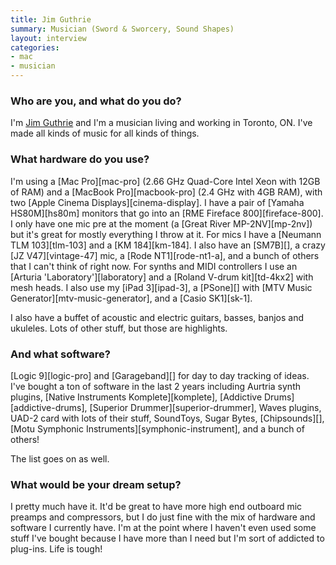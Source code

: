 ```yaml
---
title: Jim Guthrie
summary: Musician (Sword & Sworcery, Sound Shapes)
layout: interview
categories:
- mac
- musician
---
```


### Who are you, and what do you do?

I'm [Jim Guthrie](http://www.jimguthrie.org/ "Jim's website.") and I'm a musician living and working in Toronto, ON. I've made all kinds of music for all kinds of things.

### What hardware do you use?

I'm using a [Mac Pro][mac-pro] (2.66 GHz Quad-Core Intel Xeon with 12GB of RAM) and a [MacBook Pro][macbook-pro] (2.4 GHz with 4GB RAM), with two [Apple Cinema Displays][cinema-display]. I have a pair of [Yamaha HS80M][hs80m] monitors that go into an [RME Fireface 800][fireface-800]. I only have one mic pre at the moment (a [Great River MP-2NV][mp-2nv]) but it's great for mostly everything I throw at it. For mics I have a [Neumann TLM 103][tlm-103] and a [KM 184][km-184]. I also have an [SM7B][], a crazy [JZ V47][vintage-47] mic, a [Rode NT1][rode-nt1-a], and a bunch of others that I can't think of right now. For synths and MIDI controllers I use an [Arturia 'Laboratory'][laboratory] and a [Roland V-drum kit][td-4kx2] with mesh heads. I also use my [iPad 3][ipad-3], a [PSone][] with [MTV Music Generator][mtv-music-generator], and a [Casio SK1][sk-1].

I also have a buffet of acoustic and electric guitars, basses, banjos and ukuleles. Lots of other stuff, but those are highlights.

### And what software?

[Logic 9][logic-pro] and [Garageband][] for day to day tracking of ideas. I've bought a ton of software in the last 2 years including Aurtria synth plugins, [Native Instruments Komplete][komplete], [Addictive Drums][addictive-drums], [Superior Drummer][superior-drummer], Waves plugins, UAD-2 card with lots of their stuff, SoundToys, Sugar Bytes, [Chipsounds][], [Motu Symphonic Instruments][symphonic-instrument], and a bunch of others!

The list goes on as well.

### What would be your dream setup?

I pretty much have it. It'd be great to have more high end outboard mic preamps and compressors, but I do just fine with the mix of hardware and software I currently have. I'm at the point where I haven't even used some stuff I've bought because I have more than I need but I'm sort of addicted to plug-ins. Life is tough!